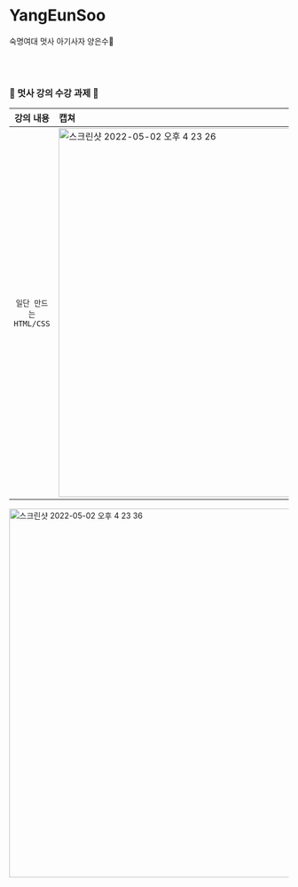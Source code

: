 # YangEunSoo
숙명여대 멋사 아기사자 양은수🦁

<br><br>
### 🦁 멋사 강의 수강 과제 🦁

| 강의 내용 | 캡쳐 | 
|:------:|:------|
|`일단 만드는 HTML/CSS`| <img width="664" alt="스크린샷 2022-05-02 오후 4 23 26" src="https://user-images.githubusercontent.com/80334038/166199203-acbcdfce-6612-426b-a4ff-c0d9de1d951f.png">
<img width="664" alt="스크린샷 2022-05-02 오후 4 23 36" src="https://user-images.githubusercontent.com/80334038/166199216-1d0c1bfa-d986-451c-a60b-53d9a96bc107.png">
